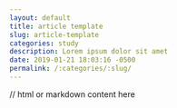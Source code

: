 ```yaml
---
layout: default
title: article template
slug: article-template
categories: study
description: Lorem ipsum dolor sit amet
date: 2019-01-21 18:03:16 -0500
permalink: /:categories/:slug/
---
```


// html or markdown content here